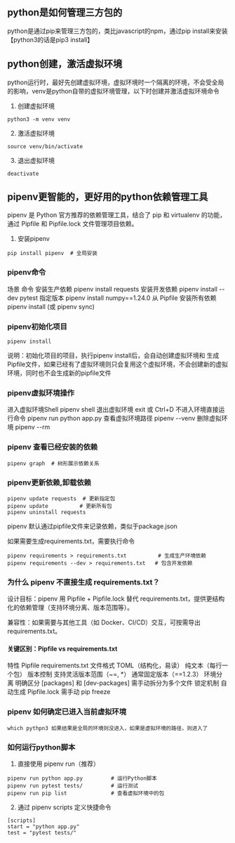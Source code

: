 ## python是如何管理三方包的
python是通过pip来管理三方包的，类比javascript的npm，通过pip install来安装【python3的话是pip3 install】

## python创建，激活虚拟环境
python运行时，最好先创建虚拟环境，虚拟环境时一个隔离的环境，不会受全局的影响，venv是python自带的虚拟环境管理，以下时创建并激活虚拟环境命令
1. 创建虚拟环境

```
python3 -m venv venv
```

2.  激活虚拟环境
```
source venv/bin/activate
```
3. 退出虚拟环境
```
deactivate
```
## pipenv更智能的，更好用的python依赖管理工具
pipenv 是 Python 官方推荐的依赖管理工具，结合了 pip 和 virtualenv 的功能，通过 Pipfile 和 Pipfile.lock 文件管理项目依赖。

1. 安装pipenv
```
pip install pipenv  # 全局安装
```
### pipenv命令

场景	命令
安装生产依赖	pipenv install requests
安装开发依赖	pipenv install --dev pytest
指定版本	pipenv install numpy==1.24.0
从 Pipfile 安装所有依赖	pipenv install (或 pipenv sync)

### pipenv初始化项目

```
pipenv install
```
说明：初始化项目的项目，执行pipenv install后，会自动创建虚拟环境和 生成Pipfile文件，如果已经有了虚拟环境则只会复用这个虚拟环境，不会创建新的虚拟环境，同时也不会生成新的pipfile文件


### pipenv虚拟环境操作
进入虚拟环境Shell	pipenv shell
退出虚拟环境	exit 或 Ctrl+D
不进入环境直接运行命令	pipenv run python app.py
查看虚拟环境路径	pipenv --venv
删除虚拟环境	pipenv --rm


### pipenv 查看已经安装的依赖
```
pipenv graph  # 树形展示依赖关系
```
### pipenv更新依赖,卸载依赖

```
pipenv update requests  # 更新指定包
pipenv update          # 更新所有包
pipenv uninstall requests
```

pipenv 默认通过pipfile文件来记录依赖，类似于package.json

如果需要生成requirements.txt，需要执行命令
```
pipenv requirements > requirements.txt          # 生成生产环境依赖
pipenv requirements --dev > requirements.txt   # 包含开发依赖
```

### 为什么 pipenv 不直接生成 requirements.txt？
设计目标：pipenv 用 Pipfile + Pipfile.lock 替代 requirements.txt，提供更结构化的依赖管理（支持环境分离、版本范围等）。

兼容性：如果需要与其他工具（如 Docker、CI/CD）交互，可按需导出 requirements.txt。

#### 关键区别：Pipfile vs requirements.txt
特性	    Pipfile	                requirements.txt
文件格式	TOML（结构化，易读）	纯文本（每行一个包）
版本控制	支持灵活版本范围（~=, *）	通常固定版本（==1.2.3）
环境分离	明确区分 [packages] 和 [dev-packages]	需手动拆分为多个文件
锁定机制	自动生成 Pipfile.lock	需手动 pip freeze

### pipenv 如何确定已进入当前虚拟环境
```
which pythpn3 如果结果是全局的环境则没进入，如果是虚拟环境的路径，则进入了

```

### 如何运行python脚本

1. 直接使用 pipenv run（推荐）
```
pipenv run python app.py         # 运行Python脚本
pipenv run pytest tests/         # 运行测试
pipenv run pip list              # 查看虚拟环境中的包
```
2. 通过 pipenv scripts 定义快捷命令

```
[scripts]
start = "python app.py"
test = "pytest tests/"
```
